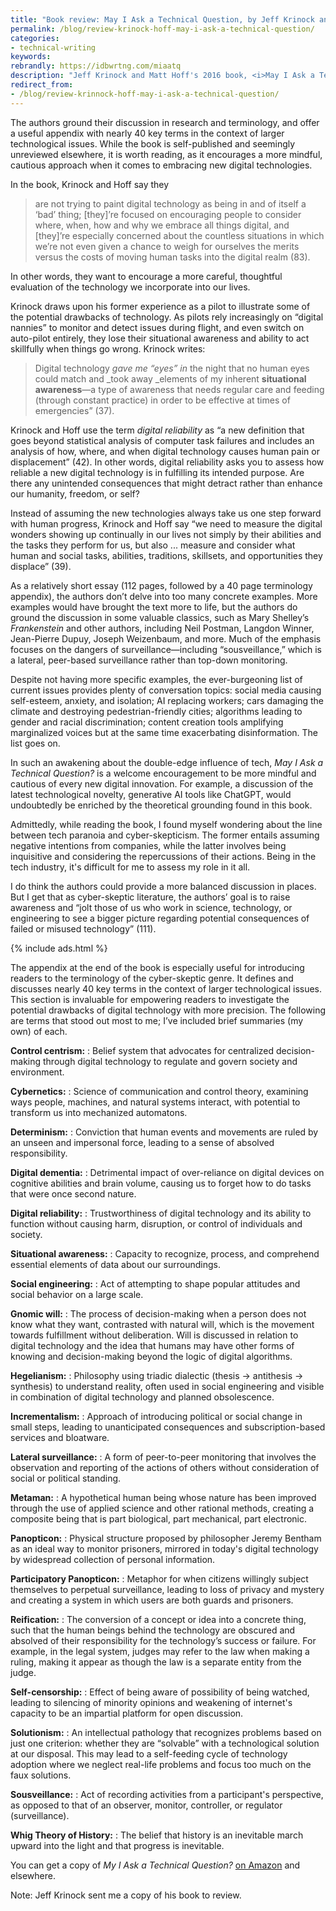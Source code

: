 ```yaml
---
title: "Book review: May I Ask a Technical Question, by Jeff Krinock and Matt Hoff"
permalink: /blog/review-krinock-hoff-may-i-ask-a-technical-question/
categories:
- technical-writing
keywords:
rebrandly: https://idbwrtng.com/miaatq
description: "Jeff Krinock and Matt Hoff's 2016 book, <i>May I Ask a Technical Question? Questions about digital reliability each of us should ask</i>, provides an essential addition to the growing cyber-skeptic genre. The authors don't aim to vilify digital technology, but rather to encourage readers to thoughtfully consider the costs and benefits of each innovation."
redirect_from:
- /blog/review-krinnock-hoff-may-i-ask-a-technical-question/
---
```


The authors ground their discussion in research and terminology, and offer a useful appendix with nearly 40 key terms in the context of larger technological issues. While the book is self-published and seemingly unreviewed elsewhere, it is worth reading, as it encourages a more mindful, cautious approach when it comes to embracing new digital technologies.

In the book, Krinock and Hoff say they 

> are not trying to paint digital technology as being in and of itself a ‘bad’ thing; [they]’re focused on encouraging people to consider where, when, how and why we embrace all things digital, and [they]’re especially concerned about the countless situations in which we’re not even given a chance to weigh for ourselves the merits versus the costs of moving human tasks into the digital realm (83). 

In other words, they want to encourage a more careful, thoughtful evaluation of the technology we incorporate into our lives.

Krinock draws upon his former experience as a pilot to illustrate some of the potential drawbacks of technology. As pilots rely increasingly on “digital nannies” to monitor and detect issues during flight, and even switch on auto-pilot entirely, they lose their situational awareness and ability to act skillfully when things go wrong. Krinock writes:

> Digital technology _gave me “eyes” in_ the night that no human eyes could match and _took away _elements of my inherent **situational awareness**&mdash;a type of awareness that needs regular care and feeding (through constant practice) in order to be effective at times of emergencies” (37).

Krinock and Hoff use the term _digital reliability_ as “a new definition that goes beyond statistical analysis of computer task failures and includes an analysis of how, where, and when digital technology causes human pain or displacement” (42). In other words, digital reliability asks you to assess how reliable a new digital technology is in fulfilling its intended purpose. Are there any unintended consequences that might detract rather than enhance our humanity, freedom, or self? 

Instead of assuming the new technologies always take us one step forward with human progress, Krinock and Hoff say “we need to measure the digital wonders showing up continually in our lives not simply by their abilities and the tasks they perform for us, but also ... measure and consider what human and social tasks, abilities, traditions, skillsets, and opportunities they displace” (39).

As a relatively short essay (112 pages, followed by a 40 page terminology appendix), the authors don’t delve into too many concrete examples. More examples would have brought the text more to life, but the authors do ground the discussion in some valuable classics, such as Mary Shelley’s _Frankenstein_ and other authors, including Neil Postman, Langdon Winner, Jean-Pierre Dupuy, Joseph Weizenbaum, and more. Much of the emphasis focuses on the dangers of surveillance—including “sousveillance,” which is a lateral, peer-based surveillance rather than top-down monitoring.

Despite not having more specific examples, the ever-burgeoning list of current issues provides plenty of conversation topics: social media causing self-esteem, anxiety, and isolation; AI replacing workers; cars damaging the climate and destroying pedestrian-friendly cities; algorithms leading to gender and racial discrimination; content creation tools amplifying marginalized voices but at the same time exacerbating disinformation. The list goes on.

In such an awakening about the double-edge influence of tech, _May I Ask a Technical Question?_ is a welcome encouragement to be more mindful and cautious of every new digital innovation. For example, a discussion of the latest technological novelty, generative AI tools like ChatGPT, would undoubtedly be enriched by the theoretical grounding found in this book.

Admittedly, while reading the book, I found myself wondering about the line between tech paranoia and cyber-skepticism. The former entails assuming negative intentions from companies, while the latter involves being inquisitive and considering the repercussions of their actions. Being in the tech industry, it's difficult for me to assess my role in it all.

I do think the authors could provide a more balanced discussion in places. But I get that as cyber-skeptic literature, the authors’ goal is to raise awareness and “jolt those of us who work in science, technology, or engineering to see a bigger picture regarding potential consequences of failed or misused technology” (111).

{% include ads.html %}

The appendix at the end of the book is especially useful for introducing readers to the terminology of the cyber-skeptic genre. It defines and discusses nearly 40 key terms in the context of larger technological issues. This section is invaluable for empowering readers to investigate the potential drawbacks of digital technology with more precision. The following are terms that stood out most to me; I’ve included brief summaries (my own) of each.

**Control centrism:** 
: Belief system that advocates for centralized decision-making through digital technology to regulate and govern society and environment.

**Cybernetics:** 
: Science of communication and control theory, examining ways people, machines, and natural systems interact, with potential to transform us into mechanized automatons.

**Determinism:** 
: Conviction that human events and movements are ruled by an unseen and impersonal force, leading to a sense of absolved responsibility.

**Digital dementia:** 
: Detrimental impact of over-reliance on digital devices on cognitive abilities and brain volume, causing us to forget how to do tasks that were once second nature.

**Digital reliability:** 
: Trustworthiness of digital technology and its ability to function without causing harm, disruption, or control of individuals and society.

**Situational awareness:** 
: Capacity to recognize, process, and comprehend essential elements of data about our surroundings.

**Social engineering:** 
: Act of attempting to shape popular attitudes and social behavior on a large scale.

**Gnomic will:** 
: The process of decision-making when a person does not know what they want, contrasted with natural will, which is the movement towards fulfillment without deliberation. Will is discussed in relation to digital technology and the idea that humans may have other forms of knowing and decision-making beyond the logic of digital algorithms.

**Hegelianism:** 
: Philosophy using triadic dialectic (thesis → antithesis → synthesis) to understand reality, often used in social engineering and visible in combination of digital technology and planned obsolescence.

**Incrementalism:** 
: Approach of introducing political or social change in small steps, leading to unanticipated consequences and subscription-based services and bloatware.

**Lateral surveillance:** 
: A form of peer-to-peer monitoring that involves the observation and reporting of the actions of others without consideration of social or political standing.

**Metaman:** 
: A hypothetical human being whose nature has been improved through the use of applied science and other rational methods, creating a composite being that is part biological, part mechanical, part electronic.

**Panopticon:** 
: Physical structure proposed by philosopher Jeremy Bentham as an ideal way to monitor prisoners, mirrored in today's digital technology by widespread collection of personal information.

**Participatory Panopticon:** 
: Metaphor for when citizens willingly subject themselves to perpetual surveillance, leading to loss of privacy and mystery and creating a system in which users are both guards and prisoners.

**Reification:** 
: The conversion of a concept or idea into a concrete thing, such that the human beings behind the technology are obscured and absolved of their responsibility for the technology’s success or failure. For example, in the legal system, judges may refer to the law when making a ruling, making it appear as though the law is a separate entity from the judge. 

**Self-censorship:** 
: Effect of being aware of possibility of being watched, leading to silencing of minority opinions and weakening of internet's capacity to be an impartial platform for open discussion.

**Solutionism:** 
: An intellectual pathology that recognizes problems based on just one criterion: whether they are “solvable” with a technological solution at our disposal. This may lead to a self-feeding cycle of technology adoption where we neglect real-life problems and focus too much on the faux solutions. 

**Sousveillance:** 
: Act of recording activities from a participant's perspective, as opposed to that of an observer, monitor, controller, or regulator (surveillance).

**Whig Theory of History:** 
: The belief that history is an inevitable march upward into the light and that progress is inevitable. 

You can get a copy of _My I Ask a Technical Question?_ [on Amazon](https://www.amazon.com/May-ask-Technical-Question-Reliability/dp/0998331309) and elsewhere.

Note: Jeff Krinock sent me a copy of his book to review.
